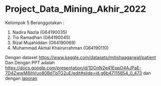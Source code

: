 # Project_Data_Mining_Akhir_2022

Kelompok 5 Beranggotakan :
1. Nadira Nazla (G64190035)
2. Tio Ramadhan (G64190045)
3. Rizal Mujahiddan (G64190069)
4. Muhammad Akmal Khairurrahman (G64190110)


Dengan dataset https://www.kaggle.com/datasets/mitishaagarwal/patient
Dan Dengan PPT adalah https://docs.google.com/presentation/d/1DOnN2e41EppO4AJPaE-7D4ZwwM8ihVuo80BdTbTG2uE/edit#slide=id.g6b47115854_0_473
dan dengan [laporan](Laporan%20Akhir%20Tugas%20Akhir%20Data%20Mining%20Genap%202021-2022.pdf)
